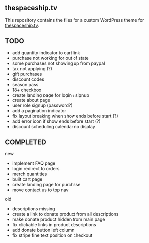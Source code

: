 ## thespaceship.tv
This repository contains the files for a custom WordPress theme for [thespaceship.tv](https://thespaceship.tv).

## TODO

- add quantity indicator to cart link
- purchase not working for out of state
- some purchases not showing up from paypal
- tax not applying (?)
- gift purchases
- discount codes
- season pass
- 18+ checkbox
- create landing page for login / signup
- create about page
- user role signup (password?)
- add a pagination indicator
- fix layout breaking when show ends before start (?)
- add error icon if show ends before start (?)
- discount scheduling calendar no display

## COMPLETED

new
- implement FAQ page
- login redirect to orders
- merch quantities
- built cart page
- create landing page for purchase
- move contact us to top nav

old
- descriptions missing
- create a link to donate product from all descriptions
- make donate product hidden from main page
- fix clickable links in product descriptions
- add donate button left column
- fix stripe fine text position on checkout
